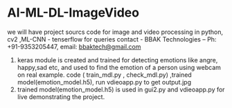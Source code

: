 # AI-ML-DL-ImageVideo
we will have project sourcs code for image and video processing in python, cv2 ,ML-CNN - tenserflow 
for queries contact - BBAK Technologies – Ph: +91-9353205447, email: bbaktech@gmail.com
1) keras module is created and trained for detecting emotions like angre, happy,sad etc, and used to find the emotion of a person using webcam on real example. code ( train_mdl.py , check_mdl.py) ,trained model(emotion_model.h5), run  vdieoapp.py  to get output.jpg 
2) trained model(emotion_model.h5) is used in gui2.py and vdieoapp.py for live demonstrating the project.

